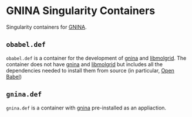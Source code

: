 # GNINA Singularity Containers

Singularity containers for [GNINA](https://github.com/gnina/gnina).

## `obabel.def`

`obabel.def` is a container for the development of [gnina](https://github.com/gnina/gnina) and [libmolgrid](https://github.com/gnina/libmolgrid). The container does not have [gnina](https://github.com/gnina/gnina) and [libmolgrid](https://github.com/gnina/libmolgrid) but includes all the dependencies needed to install them from source (in particular, [Open Babel](https://openbabel.org/wiki/Main_Page))

## `gnina.def`

`gnina.def` is a container with [gnina](https://github.com/gnina/gnina) pre-installed as an appliaction.
